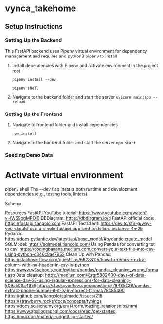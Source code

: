 # vynca_takehome

## Setup Instructions
### Setting Up the Backend 
This FastAPI backend uses Pipenv virtual environment for dependency management and requires and python3 pipenv to install

1. Install dependencies with Pipenv and activate environment in the project root

    `pipenv install --dev`

    `pipenv shell`

2. Navigate to the backend folder and start the server
    `uvicorn main:app --reload`

### Setting Up the Frontend 

1. Navigate to frontend folder and install dependencies

    `npm install`

2. Navigate to the backend folder and start the server
    `npm start`

### Seeding Demo Data


# Activate virtual environment
pipenv shell
The --dev flag installs both runtime and development dependencies (e.g., testing tools, linters).

Schema


Resources
FastAPI YouTube tutorial: https://www.youtube.com/watch?v=iWS9ogMPOI0
DBDiagram: https://dbdiagram.io/d
FastAPI official docs: https://fastapi.tiangolo.com
FastAPI TestClient: https://dev.to/kfir-g/why-you-should-use-a-single-fastapi-app-and-testclient-instance-4m2b
Pydantic: https://docs.pydantic.dev/latest/api/base_model/#pydantic.create_model
SQLModel: https://sqlmodel.tiangolo.com/
Using Pandas for converting txt to csv: https://codingbanana.medium.com/convert-your-text-file-into-csv-using-python-d346c8ae7952
Clean Up with Pandas: https://stackoverflow.com/questions/69238115/how-to-remove-extra-column-with-no-header-in-csv-in-python
https://www.w3schools.com/python/pandas/pandas_cleaning_wrong_format.asp
Data cleanup: https://medium.com/@rgr5882/100-days-of-data-science-day-37-using-regular-expressions-for-data-cleaning-809ab09a4958
https://stackoverflow.com/questions/78485326/pandas-extract-phone-number-if-it-is-in-correct-format/78485400
https://github.com/tiangolo/sqlmodel/issues/215
https://strawberry.rocks/docs/concepts/typings
https://docs.sqlalchemy.org/en/14/orm/loading_relationships.html
https://www.apollographql.com/docs/react/get-started
https://mui.com/material-ui/getting-started/